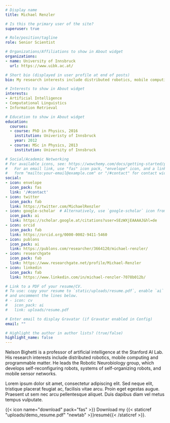 ```yaml
---
# Display name
title: Michael Renzler

# Is this the primary user of the site?
superuser: true

# Role/position/tagline
role: Senior Scientist

# Organizations/Affiliations to show in About widget
organizations:
- name: University of Innsbruck
  url: https://www.uibk.ac.at/

# Short bio (displayed in user profile at end of posts)
bio: My research interests include distributed robotics, mobile computing and programmable matter.

# Interests to show in About widget
interests:
- Artificial Intelligence
- Computational Linguistics
- Information Retrieval

# Education to show in About widget
education:
  courses:
  - course: PhD in Physics, 2016
    institution: Univeristy of Innsbruck
    year: 2012
  - course: MSc in Physics, 2013
    institution: University of Innsbruck

# Social/Academic Networking
# For available icons, see: https://wowchemy.com/docs/getting-started/page-builder/#icons
#   For an email link, use "fas" icon pack, "envelope" icon, and a link in the
#   form "mailto:your-email@example.com" or "/#contact" for contact widget.
social:
- icon: envelope
  icon_pack: fas
  link: '/#contact'
- icon: twitter
  icon_pack: fab
  link: https://twitter.com/MichaelRenzler
- icon: google-scholar  # Alternatively, use `google-scholar` icon from `ai` icon pack
  icon_pack: ai
  link: https://scholar.google.at/citations?user=SEzWXjEAAAAJ&hl=de
- icon: orcid
  icon_pack: fab
  link: https://orcid.org/0000-0002-9411-5460
- icon: publons
  icon_pack: ai
  link: https://publons.com/researcher/3664120/michael-renzler/
- icon: researchgate
  icon_pack: fab
  link: https://www.researchgate.net/profile/Michael-Renzler
- icon: linkedin
  icon_pack: fab
  link: https://www.linkedin.com/in/michael-renzler-7078b012b/

# Link to a PDF of your resume/CV.
# To use: copy your resume to `static/uploads/resume.pdf`, enable `ai` icons in `params.toml`, 
# and uncomment the lines below.
# - icon: cv
#   icon_pack: ai
#   link: uploads/resume.pdf

# Enter email to display Gravatar (if Gravatar enabled in Config)
email: ""

# Highlight the author in author lists? (true/false)
highlight_name: false
---
```


Nelson Bighetti is a professor of artificial intelligence at the Stanford AI Lab. His research interests include distributed robotics, mobile computing and programmable matter. He leads the Robotic Neurobiology group, which develops self-reconfiguring robots, systems of self-organizing robots, and mobile sensor networks.

Lorem ipsum dolor sit amet, consectetur adipiscing elit. Sed neque elit, tristique placerat feugiat ac, facilisis vitae arcu. Proin eget egestas augue. Praesent ut sem nec arcu pellentesque aliquet. Duis dapibus diam vel metus tempus vulputate.

{{< icon name="download" pack="fas" >}} Download my {{< staticref "uploads/demo_resume.pdf" "newtab" >}}resumé{{< /staticref >}}.
